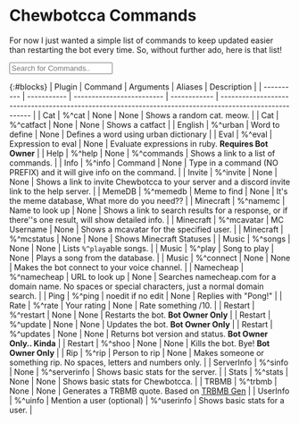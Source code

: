 # Chewbotcca Commands

For now I just wanted a simple list of commands to keep updated easier than restarting the bot every time. So, without further ado, here is that list!

<input type="text" id="findblocks" onkeyup="lookWords()" placeholder="Search for Commands..">

{:#blocks}
| Plugin     | Command     | Arguments                 | Aliases      | Description                                                                                             |
| ---------- | ----------- | ------------------------- | ------------ | ------------------------------------------------------------------------------------------------------- |
| Cat        | %^cat       | None                      | None         | Shows a random cat. meow.                                                                               |
| Cat        | %^catfact   | None                      | None         | Shows a catfact                                                                                         |
| English    | %^urban     | Word to define            | None         | Defines a word using urban dictionary                                                                   |
| Eval       | %^eval      | Expression to eval        | None         | Evaluate expressions in ruby. **Requires Bot Owner**                                                    |
| Help       | %^help      | None                      | %^commands   | Shows a link to a list of commands.                                                                     |
| Info       | %^info      | Command                   | None         | Type in a command (NO PREFIX) and it will give info on the command.                                     |
| Invite     | %^invite    | None                      | None         | Shows a link to invite Chewbotcca to your server and a discord invite link to the help server.          |
| MemeDB     | %^memedb    | Meme to find              | None         | It's the meme database, What more do you need??                                                         |
| Minecraft  | %^namemc    | Name to look up           | None         | Shows a link to search results for a response, or if there''s one result, will show detailed info.      |
| Minecraft  | %^mcavatar  | MC Username               | None         | Shows a mcavatar for the specified user.                                                                |
| Minecraft  | %^mcstatus  | None                      | None         | Shows Minecraft Statuses                                                                                |
| Music      | %^songs     | None                      | None         | Lists `%^play`able songs.                                                                               |
| Music      | %^play      | Song to play              | None         | Plays a song from the database.                                                                         |
| Music      | %^connect   | None                      | None         | Makes the bot connect to your voice channel.                                                            |
| Namecheap  | %^namecheap | URL to look up            | None         | Searches namecheap.com for a domain name. No spaces or special characters, just a normal domain search. |
| Ping       | %^ping      | noedit if no edit         | None         | Replies with "Pong!"                                                                                    |
| Rate       | %^rate      | Your rating               | None         | Rate something /10.                                                                                     |
| Restart    | %^restart   | None                      | None         | Restarts the bot. **Bot Owner Only**                                                                    |
| Restart    | %^update    | None                      | None         | Updates the bot. **Bot Owner Only**                                                                     |
| Restart    | %^updates   | None                      | None         | Returns bot version and status. **Bot Owner Only.. Kinda**                                              |
| Restart    | %^shoo      | None                      | None         | Kills the bot. Bye! **Bot Owner Only**                                                                  |
| Rip        | %^rip       | Person to rip             | None         | Makes someone or something rip. No spaces, letters and numbers only.                                    |
| ServerInfo | %^sinfo     | None                      | %^serverinfo | Shows basic stats for the server.                                                                       |
| Stats      | %^stats     | None                      | None         | Shows basic stats for Chewbotcca.                                                                       |
| TRBMB      | %^trbmb     | None                      | None         | Generates a TRBMB quote. Based on [TRBMB Gen](http://trbmb.chew.pw)                                     |
| UserInfo   | %^uinfo     | Mention a user (optional) | %^userinfo   | Shows basic stats for a user.                                                                           |
